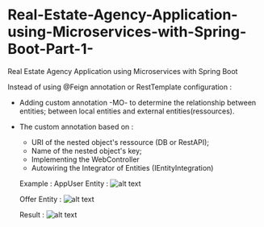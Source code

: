 # Real-Estate-Agency-Application-using-Microservices-with-Spring-Boot-Part-1-
Real Estate Agency Application using Microservices with Spring Boot


Instead of using @Feign annotation or RestTemplate configuration :
+ Adding custom annotation -MO- to determine the relationship between entities; between local entities and external entities(ressources).
+ The custom annotation based on :
  - URI of the nested object's ressource (DB or RestAPI);
  - Name of the nested object's key;
  - Implementing the WebController
  - Autowiring the Integrator of Entities (IEntityIntegration)
  
  Example : 
  AppUser Entity :
  ![alt text](https://raw.githubusercontent.com/abdev2019/Real-Estate-Agency-Application-using-Microservices-with-Spring-Boot-Part-1-/master/AppUser%20Entity.PNG)
  
  
  Offer Entity :
  ![alt text](https://raw.githubusercontent.com/abdev2019/Real-Estate-Agency-Application-using-Microservices-with-Spring-Boot-Part-1-/master/Offer%20Entity.PNG)
  
  
  Result :
  ![alt text](https://raw.githubusercontent.com/abdev2019/Real-Estate-Agency-Application-using-Microservices-with-Spring-Boot-Part-1-/master/Result.PNG)
  
